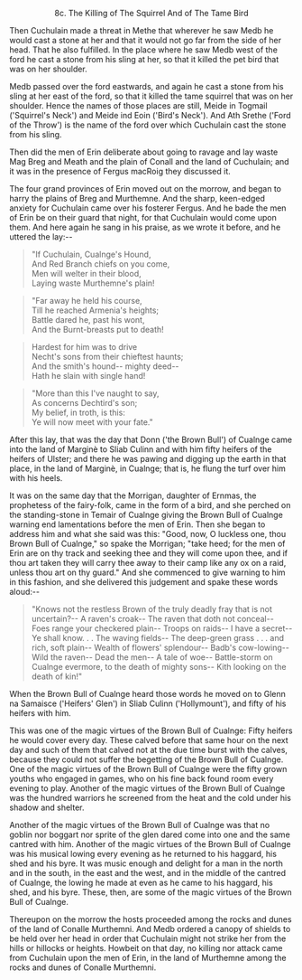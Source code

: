 <body>
 
 
 
 <b></b><p align="CENTER">8c. The Killing of The Squirrel And of The Tame Bird</p>
 <p>Then Cuchulain made a threat in Methe that wherever he saw Medb he would cast a stone at her and that it would not go far from the side of her head. That he also fulfilled. In the place where he saw Medb west of the ford he cast a stone from his sling at her, so that it killed the pet bird that was on her shoulder. </p>
 <p>Medb passed over the ford eastwards, and again he cast a stone from his sling at her east of the ford, so that it killed the tame squirrel that was on her shoulder. Hence the names of those places are still, Meide in Togmail ('Squirrel's Neck') and Meide ind Eoin ('Bird's Neck'). And Ath Srethe ('Ford of the Throw') is the name of the ford over which Cuchulain cast the stone from his sling. </p>
 <p>Then did the men of Erin deliberate about going to ravage and lay waste Mag Breg and Meath and the plain of Conall and the land of Cuchulain; and it was in the presence of Fergus macRoig they discussed it. </p>
 <p>The four grand provinces of Erin moved out on the morrow, and began to harry the plains of Breg and Murthemne. And the sharp, keen-edged anxiety for Cuchulain came over his fosterer Fergus. And he bade the men of Erin be on their guard that night, for that Cuchulain would come upon them. And here again he sang in his praise, as we wrote it before, and he uttered the lay:-- </p>
 <blockquote>"If Cuchulain, Cualnge's Hound,<br>
 And Red Branch chiefs on you come,<br>
 Men will welter in their blood,<br>
 Laying waste Murthemne's plain! </blockquote>
 <blockquote>"Far away he held his course,<br>
 Till he reached Armenia's heights;<br>
 Battle dared he, past his wont,<br>
 And the Burnt-breasts put to death! </blockquote>
 <blockquote>Hardest for him was to drive<br>
 Necht's sons from their chieftest haunts;<br>
 And the smith's hound-- mighty deed--<br>
 Hath he slain with single hand! </blockquote>
 <blockquote>"More than this I've naught to say,<br>
 As concerns Dechtird's son;<br>
 My belief, in troth, is this:<br>
 Ye will now meet with your fate."</blockquote>
 <p>After this lay, that was the day that Donn ('the Brown Bull') of Cualnge came into the land of Marginè to Sliab Culinn and with him fifty heifers of the heifers of Ulster; and there he was pawing and digging up the earth in that place, in the land of Marginè, in Cualnge; that is, he flung the turf over him with his heels. </p>
 <p>It was on the same day that the Morrigan, daughter of Ernmas, the prophetess of the fairy-folk, came in the form of a bird, and she perched on the standing-stone in Temair of Cualnge giving the Brown Bull of Cualnge warning end lamentations before the men of Erin. Then she began to address him and what she said was this: "Good, now, O luckless one, thou Brown Bull of Cualnge," so spake the Morrigan; "take heed; for the men of Erin are on thy track and seeking thee and they will come upon thee, and if thou art taken they will carry thee away to their camp like any ox on a raid, unless thou art on thy guard." And she commenced to give warning to him in this fashion, and she delivered this judgement and spake these words aloud:-- </p>
 <blockquote>"Knows not the restless Brown of the truly deadly fray that is not uncertain?-- A raven's croak-- The raven that doth not conceal-- Foes range your checkered plain-- Troops on raids-- I have a secret-- Ye shall know. . . The waving fields-- The deep-green grass . . . and rich, soft plain-- Wealth of flowers' splendour-- Badb's cow-lowing-- Wild the raven-- Dead the men-- A tale of woe-- Battle-storm on Cualnge evermore, to the death of mighty sons-- Kith looking on the death of kin!"</blockquote>
 <p>When the Brown Bull of Cualnge heard those words he moved on to Glenn na Samaisce ('Heifers' Glen') in Sliab Culinn ('Hollymount'), and fifty of his heifers with him. </p>
 <p>This was one of the magic virtues of the Brown Bull of Cualnge: Fifty heifers he would cover every day. These calved before that same hour on the next day and such of them that calved not at the due time burst with the calves, because they could not suffer the begetting of the Brown Bull of Cualnge. One of the magic virtues of the Brown Bull of Cualnge were the fifty grown youths who engaged in games, who on his fine back found room every evening to play. Another of the magic virtues of the Brown Bull of Cualnge was the hundred warriors he screened from the heat and the cold under his shadow and shelter. </p>
 <p>Another of the magic virtues of the Brown Bull of Cualnge was that no goblin nor boggart nor sprite of the glen dared come into one and the same cantred with him. Another of the magic virtues of the Brown Bull of Cualnge was his musical lowing every evening as he returned to his haggard, his shed and his byre. It was music enough and delight for a man in the north and in the south, in the east and the west, and in the middle of the cantred of Cualnge, the lowing he made at even as he came to his haggard, his shed, and his byre. These, then, are some of the magic virtues of the Brown Bull of Cualnge. </p>
 <p>Thereupon on the morrow the hosts proceeded among the rocks and dunes of the land of Conalle Murthemni. And Medb ordered a canopy of shields to be held over her head in order that Cuchulain might not strike her from the hills or hillocks or heights. Howbeit on that day, no killing nor attack came from Cuchulain upon the men of Erin, in the land of Murthemne among the rocks and dunes of Conalle Murthemni. </p>
 </body>